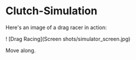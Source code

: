 # Clutch-Simulation
 
Here's an image of a drag racer in action:

! [Drag Racing](Screen shots/simulator_screen.jpg)

Move along.
